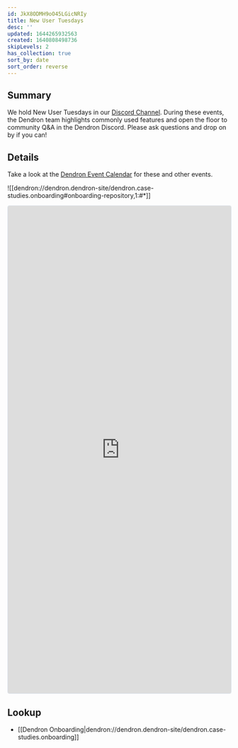 ```yaml
---
id: JkX8ODMH9oO45LGicNRIy
title: New User Tuesdays
desc: ''
updated: 1644265932563
created: 1640808498736
skipLevels: 2
has_collection: true
sort_by: date
sort_order: reverse
---
```


## Summary

We hold New User Tuesdays in our [Discord Channel](https://link.dendron.so/discord). During these events, the Dendron team highlights commonly used features and open the floor to community Q&A in the Dendron Discord. Please ask questions and drop on by if you can!

## Details

Take a look at the [Dendron Event Calendar](https://link.dendron.so/luma) for these and other events.

![[dendron://dendron.dendron-site/dendron.case-studies.onboarding#onboarding-repository,1:#*]]

<!--
iframe embed for active Luma event series
Currently for 2022 Q1
-->
<iframe
  src="https://lu.ma/embed-checkout/evt-D3azaOfrb5MM5RW"
  width="100%"
  height="1100"
  frameborder="0"
  style="border:1px solid #bfcbda88;border-radius:4px;"
  allowfullscreen=""
  aria-hidden="false"
  tabindex="0"
></iframe>

## Lookup

- [[Dendron Onboarding|dendron://dendron.dendron-site/dendron.case-studies.onboarding]]